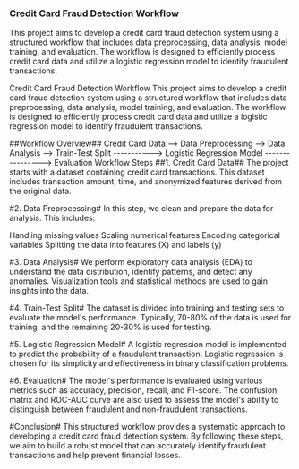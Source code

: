 ### Credit Card Fraud Detection Workflow ###
This project aims to develop a credit card fraud detection system using a structured workflow that includes data preprocessing, data analysis, model training, and evaluation. 
The workflow is designed to efficiently process credit card data and utilize a logistic regression model to identify fraudulent transactions.


Credit Card Fraud Detection Workflow
This project aims to develop a credit card fraud detection system using a structured workflow that includes data preprocessing, data analysis, model training, and evaluation. The workflow is designed to efficiently process credit card data and utilize a logistic regression model to identify fraudulent transactions.

##Workflow Overview##
Credit Card Data --> Data Preprocessing --> Data Analysis --> Train-Test Split -----------> Logistic Regression Model ----------------> Evaluation 
Workflow Steps
##1. Credit Card Data##
The project starts with a dataset containing credit card transactions. This dataset includes transaction amount, time, and anonymized features derived from the original data.

#2. Data Preprocessing#
In this step, we clean and prepare the data for analysis. This includes:

Handling missing values
Scaling numerical features
Encoding categorical variables
Splitting the data into features (X) and labels (y)

#3. Data Analysis#
We perform exploratory data analysis (EDA) to understand the data distribution, identify patterns, and detect any anomalies. Visualization tools and statistical methods are used to gain insights into the data.

#4. Train-Test Split#
The dataset is divided into training and testing sets to evaluate the model's performance. Typically, 70-80% of the data is used for training, and the remaining 20-30% is used for testing.

#5. Logistic Regression Model#
A logistic regression model is implemented to predict the probability of a fraudulent transaction. Logistic regression is chosen for its simplicity and effectiveness in binary classification problems.

#6. Evaluation#
The model's performance is evaluated using various metrics such as accuracy, precision, recall, and F1-score. The confusion matrix and ROC-AUC curve are also used to assess the model's ability to distinguish between fraudulent and non-fraudulent transactions.

#Conclusion#
This structured workflow provides a systematic approach to developing a credit card fraud detection system. By following these steps, we aim to build a robust model that can accurately identify fraudulent transactions and help prevent financial losses.

